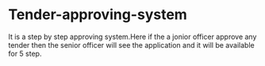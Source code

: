 # Tender-approving-system
It is a step by step approving system.Here if the a jonior officer approve any tender then the senior officer will see the application and it will be available for 5 step.
